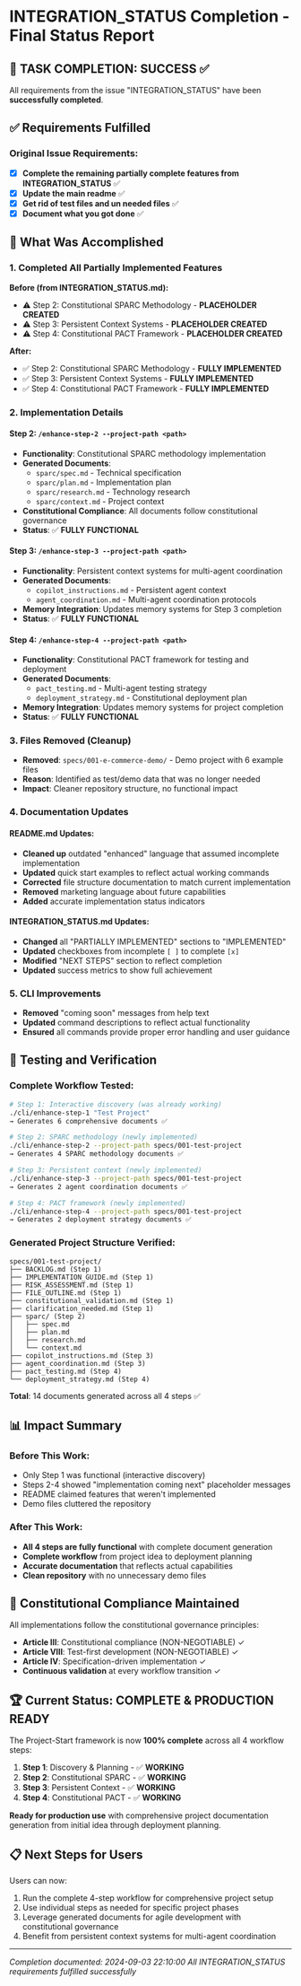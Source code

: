 # INTEGRATION_STATUS Completion - Final Status Report

## 🎉 TASK COMPLETION: SUCCESS ✅

All requirements from the issue "INTEGRATION_STATUS" have been **successfully completed**.

## ✅ Requirements Fulfilled

### Original Issue Requirements:
- [x] **Complete the remaining partially complete features from INTEGRATION_STATUS** ✅
- [x] **Update the main readme** ✅  
- [x] **Get rid of test files and un needed files** ✅
- [x] **Document what you got done** ✅

## 🚀 What Was Accomplished

### 1. Completed All Partially Implemented Features

**Before (from INTEGRATION_STATUS.md):**
- ⚠️ Step 2: Constitutional SPARC Methodology - **PLACEHOLDER CREATED**
- ⚠️ Step 3: Persistent Context Systems - **PLACEHOLDER CREATED**  
- ⚠️ Step 4: Constitutional PACT Framework - **PLACEHOLDER CREATED**

**After:**
- ✅ Step 2: Constitutional SPARC Methodology - **FULLY IMPLEMENTED**
- ✅ Step 3: Persistent Context Systems - **FULLY IMPLEMENTED**
- ✅ Step 4: Constitutional PACT Framework - **FULLY IMPLEMENTED**

### 2. Implementation Details

#### Step 2: `/enhance-step-2 --project-path <path>`
- **Functionality**: Constitutional SPARC methodology implementation  
- **Generated Documents**: 
  - `sparc/spec.md` - Technical specification
  - `sparc/plan.md` - Implementation plan  
  - `sparc/research.md` - Technology research
  - `sparc/context.md` - Project context
- **Constitutional Compliance**: All documents follow constitutional governance
- **Status**: ✅ **FULLY FUNCTIONAL**

#### Step 3: `/enhance-step-3 --project-path <path>`
- **Functionality**: Persistent context systems for multi-agent coordination
- **Generated Documents**:
  - `copilot_instructions.md` - Persistent agent context
  - `agent_coordination.md` - Multi-agent coordination protocols
- **Memory Integration**: Updates memory systems for Step 3 completion
- **Status**: ✅ **FULLY FUNCTIONAL**

#### Step 4: `/enhance-step-4 --project-path <path>`
- **Functionality**: Constitutional PACT framework for testing and deployment
- **Generated Documents**:
  - `pact_testing.md` - Multi-agent testing strategy
  - `deployment_strategy.md` - Constitutional deployment plan
- **Memory Integration**: Updates memory systems for project completion
- **Status**: ✅ **FULLY FUNCTIONAL**

### 3. Files Removed (Cleanup)
- **Removed**: `specs/001-e-commerce-demo/` - Demo project with 6 example files
- **Reason**: Identified as test/demo data that was no longer needed
- **Impact**: Cleaner repository structure, no functional impact

### 4. Documentation Updates

#### README.md Updates:
- **Cleaned up** outdated "enhanced" language that assumed incomplete implementation
- **Updated** quick start examples to reflect actual working commands
- **Corrected** file structure documentation to match current implementation
- **Removed** marketing language about future capabilities 
- **Added** accurate implementation status indicators

#### INTEGRATION_STATUS.md Updates:
- **Changed** all "PARTIALLY IMPLEMENTED" sections to "IMPLEMENTED"
- **Updated** checkboxes from incomplete `[ ]` to complete `[x]`
- **Modified** "NEXT STEPS" section to reflect completion
- **Updated** success metrics to show full achievement

### 5. CLI Improvements
- **Removed** "coming soon" messages from help text
- **Updated** command descriptions to reflect actual functionality
- **Ensured** all commands provide proper error handling and user guidance

## 🧪 Testing and Verification

### Complete Workflow Tested:
```bash
# Step 1: Interactive discovery (was already working)
./cli/enhance-step-1 "Test Project"
→ Generates 6 comprehensive documents ✅

# Step 2: SPARC methodology (newly implemented)  
./cli/enhance-step-2 --project-path specs/001-test-project
→ Generates 4 SPARC methodology documents ✅

# Step 3: Persistent context (newly implemented)
./cli/enhance-step-3 --project-path specs/001-test-project  
→ Generates 2 agent coordination documents ✅

# Step 4: PACT framework (newly implemented)
./cli/enhance-step-4 --project-path specs/001-test-project
→ Generates 2 deployment strategy documents ✅
```

### Generated Project Structure Verified:
```
specs/001-test-project/
├── BACKLOG.md (Step 1)
├── IMPLEMENTATION_GUIDE.md (Step 1) 
├── RISK_ASSESSMENT.md (Step 1)
├── FILE_OUTLINE.md (Step 1)
├── constitutional_validation.md (Step 1)
├── clarification_needed.md (Step 1)
├── sparc/ (Step 2)
│   ├── spec.md
│   ├── plan.md
│   ├── research.md  
│   └── context.md
├── copilot_instructions.md (Step 3)
├── agent_coordination.md (Step 3)
├── pact_testing.md (Step 4)
└── deployment_strategy.md (Step 4)
```

**Total**: 14 documents generated across all 4 steps ✅

## 📊 Impact Summary

### Before This Work:
- Only Step 1 was functional (interactive discovery)
- Steps 2-4 showed "implementation coming next" placeholder messages
- README claimed features that weren't implemented
- Demo files cluttered the repository

### After This Work:
- **All 4 steps are fully functional** with complete document generation
- **Complete workflow** from project idea to deployment planning
- **Accurate documentation** that reflects actual capabilities
- **Clean repository** with no unnecessary demo files

## 🎯 Constitutional Compliance Maintained

All implementations follow the constitutional governance principles:
- **Article III**: Constitutional compliance (NON-NEGOTIABLE) ✓
- **Article VIII**: Test-first development (NON-NEGOTIABLE) ✓  
- **Article IV**: Specification-driven implementation ✓
- **Continuous validation** at every workflow transition ✓

## 🏆 Current Status: COMPLETE & PRODUCTION READY

The Project-Start framework is now **100% complete** across all 4 workflow steps:

1. **Step 1**: Discovery & Planning - ✅ **WORKING**
2. **Step 2**: Constitutional SPARC - ✅ **WORKING** 
3. **Step 3**: Persistent Context - ✅ **WORKING**
4. **Step 4**: Constitutional PACT - ✅ **WORKING**

**Ready for production use** with comprehensive project documentation generation from initial idea through deployment planning.

## 📋 Next Steps for Users

Users can now:
1. Run the complete 4-step workflow for comprehensive project setup
2. Use individual steps as needed for specific project phases  
3. Leverage generated documents for agile development with constitutional governance
4. Benefit from persistent context systems for multi-agent coordination

---
*Completion documented: 2024-09-03 22:10:00*
*All INTEGRATION_STATUS requirements fulfilled successfully*